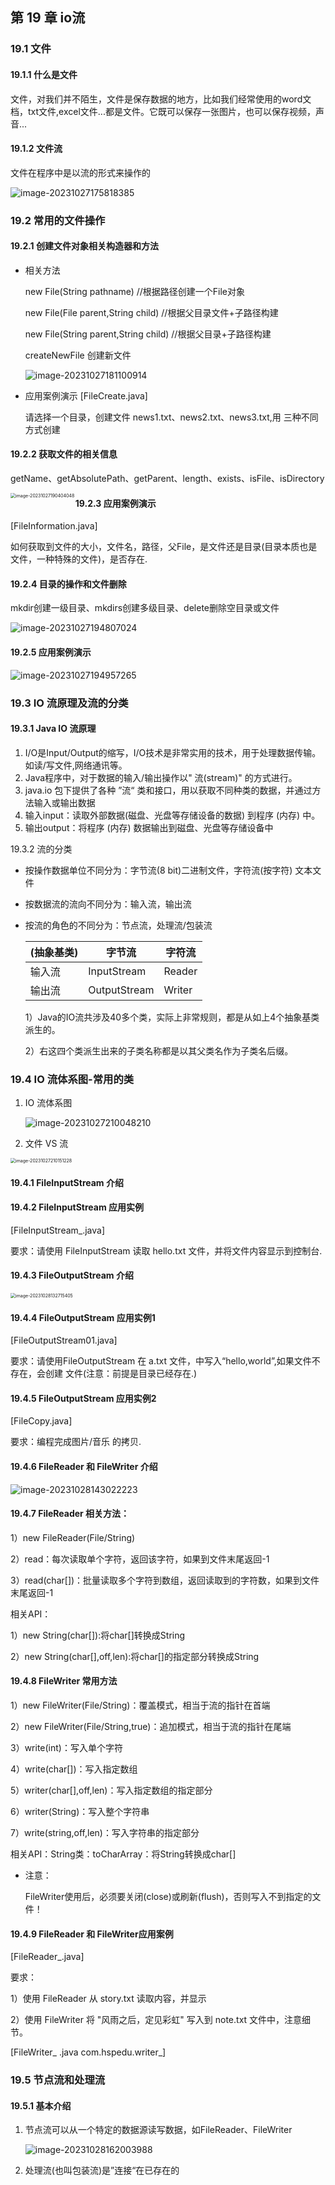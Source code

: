 ## 第 19 章 io流

### 19.1 文件

#### 19.1.1 什么是文件

​	文件，对我们并不陌生，文件是保存数据的地方，比如我们经常使用的word文档，txt文件,excel文件...都是文件。它既可以保存一张图片，也可以保存视频，声音...

#### 19.1.2 文件流

文件在程序中是以流的形式来操作的

![image-20231027175818385](19IO流.assets/image-20231027175818385.png)

### 19.2 常用的文件操作

#### 19.2.1 创建文件对象相关构造器和方法

- 相关方法

  new File(String pathname) //根据路径创建一个File对象

  new File(File parent,String child) //根据父目录文件+子路径构建

  new File(String parent,String child) //根据父目录+子路径构建

  createNewFile 创建新文件 

  ![image-20231027181100914](19IO流.assets/image-20231027181100914.png)

- 应用案例演示 [FileCreate.java]

  请选择一个目录，创建文件 news1.txt、news2.txt、news3.txt,用 三种不同方式创建

#### 19.2.2 获取文件的相关信息

getName、getAbsolutePath、getParent、length、exists、isFile、isDirectory

<img src="19IO流.assets/image-20231027190404048.png" alt="image-20231027190404048" style="zoom:50%;" align="left"/>

#### 19.2.3 应用案例演示 

[FileInformation.java]

如何获取到文件的大小，文件名，路径，父File，是文件还是目录(目录本质也是文件，一种特殊的文件)，是否存在.

#### 19.2.4 目录的操作和文件删除

mkdir创建一级目录、mkdirs创建多级目录、delete删除空目录或文件

![image-20231027194807024](19IO流.assets/image-20231027194807024.png)

#### 19.2.5 应用案例演示

![image-20231027194957265](19IO流.assets/image-20231027194957265.png)

### 19.3 IO 流原理及流的分类

#### 19.3.1 Java IO 流原理

1. I/O是Input/Output的缩写，I/O技术是非常实用的技术，用于处理数据传输。如读/写文件,网络通讯等。
2. Java程序中，对于数据的输入/输出操作以" 流(stream)" 的方式进行。
3. java.io 包下提供了各种 ”流“ 类和接口，用以获取不同种类的数据，并通过方法输入或输出数据
4. 输入input：读取外部数据(磁盘、光盘等存储设备的数据) 到程序 (内存) 中。
5. 输出output：将程序 (内存) 数据输出到磁盘、光盘等存储设备中

19.3.2 流的分类

- 按操作数据单位不同分为：字节流(8 bit)二进制文件，字符流(按字符) 文本文件

- 按数据流的流向不同分为：输入流，输出流

- 按流的角色的不同分为：节点流，处理流/包装流

  | (抽象基类) | 字节流       | 字符流 |
  | ---------- | ------------ | ------ |
  | 输入流     | InputStream  | Reader |
  | 输出流     | OutputStream | Writer |

  1）Java的IO流共涉及40多个类，实际上非常规则，都是从如上4个抽象基类派生的。

  2）右这四个类派生出来的子类名称都是以其父类名作为子类名后缀。

### 19.4 IO 流体系图-常用的类

1. IO 流体系图

   ![image-20231027210048210](19IO流.assets/image-20231027210048210.png)

2. 文件 VS 流

<img src="19IO流.assets/image-20231027210151228.png" alt="image-20231027210151228" style="zoom:50%;" />

#### 19.4.1 FileInputStream 介绍

#### 19.4.2 FileInputStream 应用实例

[FileInputStream_.java]

要求：请使用 FileInputStream 读取 hello.txt 文件，并将文件内容显示到控制台.

#### 19.4.3 FileOutputStream 介绍

<img src="19IO流.assets/image-20231028132715405.png" alt="image-20231028132715405" style="zoom:50%;" />

#### 19.4.4 FileOutputStream 应用实例1

[FileOutputStream01.java]

要求：请使用FileOutputStream 在 a.txt 文件，中写入“hello,world”,如果文件不存在，会创建 文件(注意：前提是目录已经存在.)

#### 19.4.5 FileOutputStream  应用实例2

[FileCopy.java]

要求：编程完成图片/音乐 的拷贝.

#### 19.4.6 FileReader 和 FileWriter 介绍

![image-20231028143022223](19IO流.assets/image-20231028143022223.png)

#### 19.4.7 FileReader 相关方法：

1）new FileReader(File/String)

2）read：每次读取单个字符，返回该字符，如果到文件末尾返回-1

3）read(char[])：批量读取多个字符到数组，返回读取到的字符数，如果到文件末尾返回-1

相关API：

1）new String(char[]):将char[]转换成String

2）new String(char[],off,len):将char[]的指定部分转换成String

#### 19.4.8 FileWriter 常用方法

1）new FileWriter(File/String)：覆盖模式，相当于流的指针在首端

2）new FileWriter(File/String,true)：追加模式，相当于流的指针在尾端

3）write(int)：写入单个字符

4）write(char[])：写入指定数组

5）writer(char[],off,len)：写入指定数组的指定部分

6）writer(String)：写入整个字符串

7）write(string,off,len)：写入字符串的指定部分

相关API：String类：toCharArray：将String转换成char[]

- 注意：

  FileWriter使用后，必须要关闭(close)或刷新(flush)，否则写入不到指定的文件！

#### 19.4.9 FileReader 和 FileWriter应用案例

[FileReader_.java]

要求：

1）使用 FileReader 从 story.txt 读取内容，并显示

2）使用 FileWriter 将 "风雨之后，定见彩虹" 写入到 note.txt 文件中，注意细节。

[FileWriter_ .java com.hspedu.writer_]

### 19.5 节点流和处理流

#### 19.5.1 基本介绍

1. 节点流可以从一个特定的数据源读写数据，如FileReader、FileWriter

   ![image-20231028162003988](19IO流.assets/image-20231028162003988.png)

2. 处理流(也叫包装流)是”连接“在已存在的

